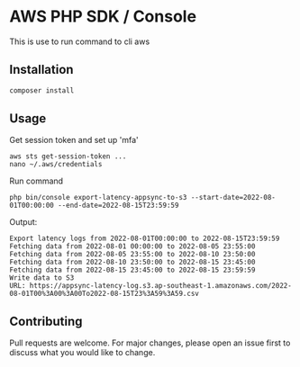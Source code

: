 # AWS PHP SDK / Console

This is use to run command to cli aws

## Installation

```bash
composer install
```

## Usage

Get session token and set up 'mfa'

```
aws sts get-session-token ...
nano ~/.aws/credentials
```

Run command

```
php bin/console export-latency-appsync-to-s3 --start-date=2022-08-01T00:00:00 --end-date=2022-08-15T23:59:59
```

Output:

```
Export latency logs from 2022-08-01T00:00:00 to 2022-08-15T23:59:59
Fetching data from 2022-08-01 00:00:00 to 2022-08-05 23:55:00
Fetching data from 2022-08-05 23:55:00 to 2022-08-10 23:50:00
Fetching data from 2022-08-10 23:50:00 to 2022-08-15 23:45:00
Fetching data from 2022-08-15 23:45:00 to 2022-08-15 23:59:59
Write data to S3
URL: https://appsync-latency-log.s3.ap-southeast-1.amazonaws.com/2022-08-01T00%3A00%3A00To2022-08-15T23%3A59%3A59.csv
```

## Contributing

Pull requests are welcome. For major changes, please open an issue first to discuss what you would like to change.
